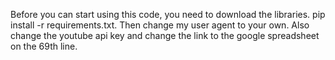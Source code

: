 Before you can start using this code, you need to download the libraries.
pip install -r requirements.txt.
Then change my user agent to your own.
Also change the youtube api key and change the link to the google spreadsheet on the 69th line.
